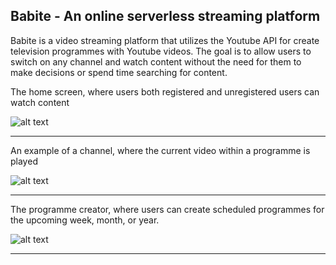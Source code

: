 ## Babite - An online serverless streaming platform

Babite is a video streaming platform that utilizes the Youtube API for create television programmes with Youtube videos.
The goal is to allow users to switch on any channel and watch content without the need for them to make decisions or spend time searching for content.


The home screen, where users both registered and unregistered users can watch content

![alt text](img/Babite1.png)

----------------------------
An example of a channel, where the current video within a programme is played

![alt text](img/Babite2.png)

----------------------------
The programme creator, where users can create scheduled programmes for the upcoming week, month, or year.

![alt text](img/Babite3.png)

----------------------------

